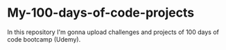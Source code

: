 # My-100-days-of-code-projects
In this repository I'm gonna upload challenges and projects of 100 days of code bootcamp (Udemy).
